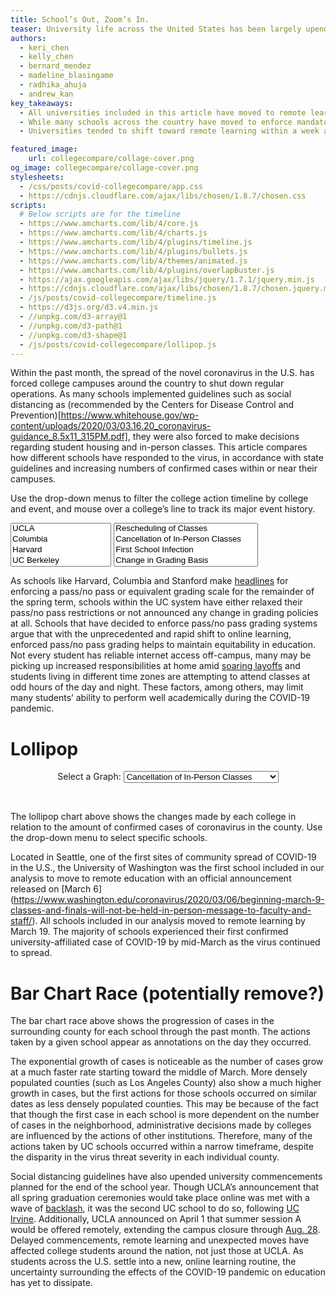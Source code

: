 ```yaml
---
title: School’s Out, Zoom’s In.
teaser: University life across the United States has been largely upended because of COVID-19. Find out how the measures schools have taken to stop the spread correlate with local confirmed cases, state actions and more.
authors:
  - keri_chen
  - kelly_chen
  - bernard_mendez
  - madeline_blasingame
  - radhika_ahuja
  - andrew_kan
key_takeaways:
  - All universities included in this article have moved to remote learning for the remainder of the school year.
  - While many schools across the country have moved to enforce mandatory pass/no pass or equivalent grading systems for the remainder of the school year, the majority of University of California schools so far have not followed suit.
  - Universities tended to shift toward remote learning within a week after their first university-affiliated infection. Schools without a university-affiliated infection moved online by mid-March.

featured_image:
    url: collegecompare/collage-cover.png
og_image: collegecompare/collage-cover.png
stylesheets:
  - /css/posts/covid-collegecompare/app.css
  - https://cdnjs.cloudflare.com/ajax/libs/chosen/1.8.7/chosen.css
scripts:
  # Below scripts are for the timeline
  - https://www.amcharts.com/lib/4/core.js
  - https://www.amcharts.com/lib/4/charts.js
  - https://www.amcharts.com/lib/4/plugins/timeline.js
  - https://www.amcharts.com/lib/4/plugins/bullets.js
  - https://www.amcharts.com/lib/4/themes/animated.js
  - https://www.amcharts.com/lib/4/plugins/overlapBuster.js
  - https://ajax.googleapis.com/ajax/libs/jquery/1.7.1/jquery.min.js
  - https://cdnjs.cloudflare.com/ajax/libs/chosen/1.8.7/chosen.jquery.min.js
  - /js/posts/covid-collegecompare/timeline.js
  - https://d3js.org/d3.v4.min.js
  - //unpkg.com/d3-array@1
  - //unpkg.com/d3-path@1
  - //unpkg.com/d3-shape@1
  - /js/posts/covid-collegecompare/lollipop.js
---
```

Within the past month, the spread of the novel coronavirus in the U.S. has forced college campuses around the country to shut down regular operations. As many schools implemented guidelines such as social distancing as (recommended by the Centers for Disease Control and Prevention)[https://www.whitehouse.gov/wp-content/uploads/2020/03/03.16.20_coronavirus-guidance_8.5x11_315PM.pdf], they were also forced to make decisions regarding student housing and in-person classes. This article compares how different schools have responded to the virus, in accordance with state guidelines and increasing numbers of confirmed cases within or near their campuses.

Use the drop-down menus to filter the college action timeline by college and event, and mouse over a college’s line to track its major event history.

<!-- Dropdown for Timeline -->

<select multiple id="timeline_dropdown_school" class="dropdown" data-placeholder="Choose a school..." onchange="changeTimeline();">
    <option value="UCLA">UCLA</option>
    <option value="Columbia">Columbia</option>
    <option value="Harvard">Harvard</option>
    <option value="UC Berkeley">UC Berkeley</option>
    <option value="UC Davis">UC Davis</option>
    <option value="UC Irvine">UC Irvine</option>
    <option value="UC Merced">UC Merced</option>
    <option value="UC Riverside">UC Riverside</option>
    <option value="UC San Diego">UC San Diego</option>
    <option value="UC Santa Barbara">UC Santa Barbara</option>
    <option value="UC Santa Cruz">UC Santa Cruz</option>
    <option value="USC">USC</option>
    <option value="Stanford">Stanford</option>
    <option value="UChicago">The University of Chicago</option>
    <option value="University of Florida">University of Florida</option>
    <option value="University of Washington">University of Washington</option>
    <option value="UT Austin">University of Texas, Austin</option>
</select>

<select multiple id="timeline_dropdown_event" class="dropdown" data-placeholder="Choose an event..." onchange="changeTimeline();">
    <option value="rescheduled">Rescheduling of Classes</option>
    <option value="cancelled_classes">Cancellation of In-Person Classes</option>
    <option value="first_infection">First School Infection</option>
    <option value="grading_change">Change in Grading Basis</option>
    <option value="housing_change">Change in University Housing Options</option>
</select>

<div id="timeline"></div>

As schools like Harvard, Columbia and Stanford make [headlines](https://news.harvard.edu/gazette/story/2020/03/harvard-college-adopts-temporary-grading-policy-for-spring-term/) for enforcing a pass/no pass or equivalent grading scale for the remainder of the spring term, schools within the UC system have either relaxed their pass/no pass restrictions or not announced any change in grading policies at all. Schools that have decided to enforce pass/no pass grading systems argue that with the unprecedented and rapid shift to online learning, enforced pass/no pass grading helps to maintain equitability in education. Not every student has reliable internet access off-campus, many may be picking up increased responsibilities at home amid [soaring layoffs](https://time.com/5814350/jobless-layoffs-us-coronavirus/) and students living in different time zones are attempting to attend classes at odd hours of the day and night. These factors, among others, may limit many students’ ability to perform well academically during the COVID-19 pandemic. 

# Lollipop

<!-- Dropdown for Lollipop -->
<div align="center">
  <label for="graphs">Select a Graph:</label>
    <select id="graphs" onchange='javascript: lollipop_graph(this.options[this.selectedIndex].value)' >
    <option value="cancelled_classes">Cancellation of In-Person Classes</option>
    <option value="rescheduled">Rescheduling of Classes</option>
    <option value="first_infection">First School Infection</option>
    <option value="grading_change">Change in Grading Basis</option>
    <option value="housing_change">Change in University Housing Options</option>
   </select>
  <p>&nbsp; </p>
</div>
<div id="lollipop" align='center' >
  <script>
      function initial_selected (s, i)
      {
        // alert("initial calling");
         s.options[i-1].selected = true;
         lollipop_graph(s.options[i-1].value);
         return;
      }
      initial_selected(document.getElementById("graphs"),1);
  </script>  
</div>

The lollipop chart above shows the changes made by each college in relation to the amount of confirmed cases of coronavirus in the county. Use the drop-down menu to select specific schools.

Located in Seattle, one of the first sites of community spread of COVID-19 in the U.S., the University of Washington was the first school included in our analysis to move to remote education with an official announcement released on [March 6] (https://www.washington.edu/coronavirus/2020/03/06/beginning-march-9-classes-and-finals-will-not-be-held-in-person-message-to-faculty-and-staff/). All schools included in our analysis moved to remote learning by March 19. The majority of schools experienced their first confirmed university-affiliated case of COVID-19 by mid-March as the virus continued to spread.

# Bar Chart Race (potentially remove?)

<div id="bar-race">
<div class="flourish-embed" data-src="story/260394" data-url="https://flo.uri.sh/story/260394/embed"><script src="https://public.flourish.studio/resources/embed.js"></script></div>
</div>

The bar chart race above shows the progression of cases in the surrounding county for each school through the past month. The actions taken by a given school appear as annotations on the day they occurred. 

The exponential growth of cases is noticeable as the number of cases grow at a much faster rate starting toward the middle of March. More densely populated counties (such as Los Angeles County) also show a much higher growth in cases, but the first actions for those schools occurred on similar dates as less densely populated counties. This may be because of the fact that though the first case in each school is more dependent on the number of cases in the neighborhood, administrative decisions made by colleges are influenced by the actions of other institutions. Therefore, many of the actions taken by UC schools occurred within a narrow timeframe, despite the disparity in the virus threat severity in each individual county.

Social distancing guidelines have also upended university commencements planned for the end of the school year. Though UCLA’s announcement that all spring graduation ceremonies would take place online was met with a wave of [backlash](https://www.latimes.com/california/story/2020-03-18/ucla-to-cancel-traditional-graduation-ceremonies-and-celebrate-online), it was the second UC school to do so, following [UC Irvine](https://www.latimes.com/socal/daily-pilot/news/story/2020-03-15/uc-irvine-cancels-traditional-public-commencement-graduation-ceremonies). Additionally, UCLA announced on April 1 that summer session A would be offered remotely, extending the campus closure through [Aug. 28](https://dailybruin.com/2020/04/01/ucla-moves-summer-session-a-online-extending-remote-instruction-through-aug-28/). Delayed commencements, remote learning and unexpected moves have affected college students around the nation, not just those at UCLA. As students across the U.S. settle into a new, online learning routine, the uncertainty surrounding the effects of the COVID-19 pandemic on education has yet to dissipate.
